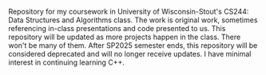 Repository for my coursework in University of Wisconsin-Stout's CS244: Data Structures and Algorithms class.
The work is original work, sometimes referencing in-class presentations and code presented to us. 
This repository will be updated as more projects happen in the class. There won't be many of them.
After SP2025 semester ends, this repository will be considered deprecated and will no longer receive updates. I have minimal interest in continuing learning C++. 

